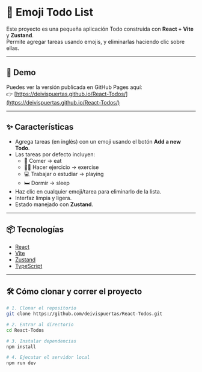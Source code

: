 # 📝 Emoji Todo List

Este proyecto es una pequeña aplicación Todo construida con **React + Vite** y **Zustand**.  
Permite agregar tareas usando emojis, y eliminarlas haciendo clic sobre ellas.

---

## 🚀 Demo

Puedes ver la versión publicada en GitHub Pages aquí:  
👉 [https://deivispuertas.github.io/React-Todos/](https://deivispuertas.github.io/React-Todos/)

---

## ✨ Características

- Agrega tareas (en inglés) con un emoji usando el botón **Add a new Todo**.
- Las tareas por defecto incluyen:
  - 🍔 Comer → eat  
  - 🏋️‍♂️ Hacer ejercicio → exercise  
  - 💻 Trabajar o estudiar → playing  
  - 🛏 Dormir → sleep  
- Haz clic en cualquier emoji/tarea para eliminarlo de la lista.
- Interfaz limpia y ligera.
- Estado manejado con **Zustand**.

---

## 📦 Tecnologías

- [React](https://reactjs.org/)
- [Vite](https://vitejs.dev/)
- [Zustand](https://zustand-demo.pmnd.rs/)
- [TypeScript](https://www.typescriptlang.org/)

---

## 🛠️ Cómo clonar y correr el proyecto

```bash
# 1. Clonar el repositorio
git clone https://github.com/deivispuertas/React-Todos.git

# 2. Entrar al directorio
cd React-Todos

# 3. Instalar dependencias
npm install

# 4. Ejecutar el servidor local
npm run dev
